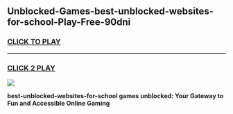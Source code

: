 
## Unblocked-Games-best-unblocked-websites-for-school-Play-Free-90dni
<h3>
<a href="https://premium76.site?title=best-unblocked-websites-for-school&ref=20M">CLICK TO PLAY</a></h3>
<hr>

<h3>
<a href="https://premium76.site?title=best-unblocked-websites-for-school&ref=20M">CLICK 2 PLAY</a>
  
</h3>

<a href="https://premium76.site?title=best-unblocked-websites-for-school&ref=19M"><img src="https://clearcache.store/games.png"></a>


**best-unblocked-websites-for-school games unblocked: Your Gateway to Fun and Accessible Online Gaming**
